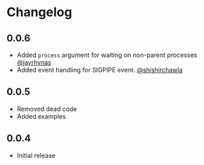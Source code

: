 # Changelog

## 0.0.6

- Added `process` argument for waiting on non-parent processes [@jayrhynas](https://github.com/jayrhynas)
- Added event handling for SIGPIPE event. [@shishirchawla](https://github.com/shishirchawla) 

## 0.0.5

- Removed dead code 
- Added examples

## 0.0.4 

- Initial release